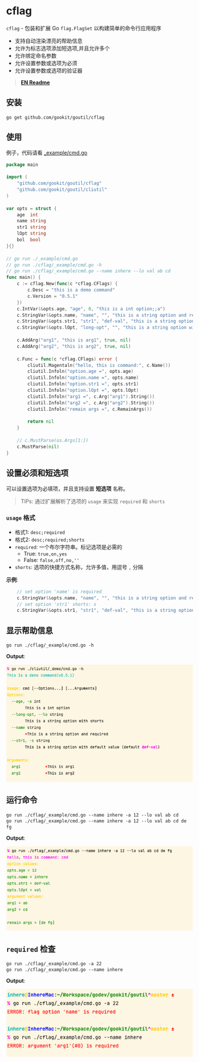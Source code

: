 # cflag

`cflag` - 包装和扩展 Go `flag.FlagSet` 以构建简单的命令行应用程序

- 支持自动渲染漂亮的帮助信息
- 允许为标志选项添加短选项,并且允许多个
- 允许绑定命名参数
- 允许设置参数或选项为必须
- 允许设置参数或选项的验证器

> **[EN Readme](README.md)**

## 安装

```shell
go get github.com/gookit/goutil/cflag
```

## 使用

例子，代码请看 [_example/cmd.go](_example/cmd.go)

```go
package main

import (
	"github.com/gookit/goutil/cflag"
	"github.com/gookit/goutil/cliutil"
)

var opts = struct {
    age  int
    name string
    str1 string
    lOpt string
    bol  bool
}{}

// go run ./_example/cmd.go
// go run ./cflag/_example/cmd.go -h
// go run ./cflag/_example/cmd.go --name inhere --lo val ab cd
func main() {
	c := cflag.New(func(c *cflag.CFlags) {
		c.Desc = "this is a demo command"
		c.Version = "0.5.1"
	})
	c.IntVar(&opts.age, "age", 0, "this is a int option;;a")
	c.StringVar(&opts.name, "name", "", "this is a string option and required;true")
	c.StringVar(&opts.str1, "str1", "def-val", "this is a string option with default value;;s")
	c.StringVar(&opts.lOpt, "long-opt", "", "this is a string option with shorts;;lo")

	c.AddArg("arg1", "this is arg1", true, nil)
	c.AddArg("arg2", "this is arg2", true, nil)

	c.Func = func(c *cflag.CFlags) error {
		cliutil.Magentaln("hello, this is command:", c.Name())
		cliutil.Infoln("option.age =", opts.age)
		cliutil.Infoln("option.name =", opts.name)
		cliutil.Infoln("option.str1 =", opts.str1)
		cliutil.Infoln("option.lOpt =", opts.lOpt)
		cliutil.Infoln("arg1 =", c.Arg("arg1").String())
		cliutil.Infoln("arg2 =", c.Arg("arg2").String())
		cliutil.Infoln("remain args =", c.RemainArgs())

		return nil
	}

	// c.MustParse(os.Args[1:])
	c.MustParse(nil)
}
```

## 设置必须和短选项

可以设置选项为必填项，并且支持设置 **短选项** 名称。

> TIPs: 通过扩展解析了选项的 `usage` 来实现 `required` 和 `shorts`

### `usage` 格式

- 格式1: `desc;required`
- 格式2: `desc;required;shorts`
- `required`: 一个布尔字符串。标记选项是必需的
  - True: `true,on,yes`
  - False: `false,off,no,''`
- `shorts`: 选项的快捷方式名称，允许多值，用逗号 `,` 分隔

**示例**:

```go
    // set option 'name' is required
	c.StringVar(&opts.name, "name", "", "this is a string option and required;true")
    // set option 'str1' shorts: s
	c.StringVar(&opts.str1, "str1", "def-val", "this is a string option with default value;;s")
```

## 显示帮助信息

```shell
go run ./cflag/_example/cmd.go -h
```

**Output**:

![cmd-help](_example/cmd-help.png)

## 运行命令

```shell
go run ./cflag/_example/cmd.go --name inhere -a 12 --lo val ab cd
go run ./cflag/_example/cmd.go --name inhere -a 12 --lo val ab cd de fg
```

**Output**:

![cmd-run](_example/cmd-run.png)

## `required` 检查

```shell
go run ./cflag/_example/cmd.go -a 22
go run ./cflag/_example/cmd.go --name inhere
```

**Output**:

![cmd-required.png](_example/cmd-required.png)

